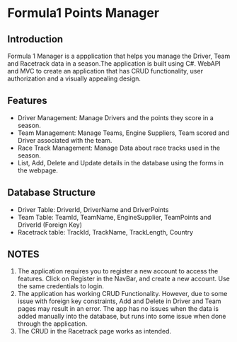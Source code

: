 # Formula1 Points Manager

## Introduction
Formula 1 Manager is a appplication that helps you manage the Driver, Team and Racetrack data in a season.The application is built using C#. WebAPI and MVC to create an application that has CRUD functionality, user authorization and a visually appealing design.

## Features
- Driver Management: Manage Drivers and the points they score in a season.
- Team Management: Manage Teams, Engine Suppliers, Team scored and Driver associated with the team.
- Race Track Management: Manage Data about race tracks used in the season.
- List, Add, Delete and Update details in the database using the forms in the webpage.

## Database Structure
- Driver Table: DriverId, DriverName and DriverPoints
- Team Table: TeamId, TeamName, EngineSupplier, TeamPoints and DriverId (Foreign Key)
- Racetrack table: TrackId, TrackName, TrackLength, Country

## NOTES
1. The application requires you to register a new account to access the features. Click on Register in the NavBar, and create a new account. Use the same credentials to login.
2. The application has working CRUD Functionality. However, due to some issue with foreign key constraints, Add and Delete in Driver and Team pages may result in an error. The app has no issues when the data is added manually into the database, but runs into some issue when done through the application.
3. The CRUD in the Racetrack page works as intended.
